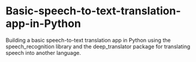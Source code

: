 # Basic-speech-to-text-translation-app-in-Python
 Building a basic speech-to-text translation app in Python using the speech_recognition library and the deep_translator package for translating speech into another language.
